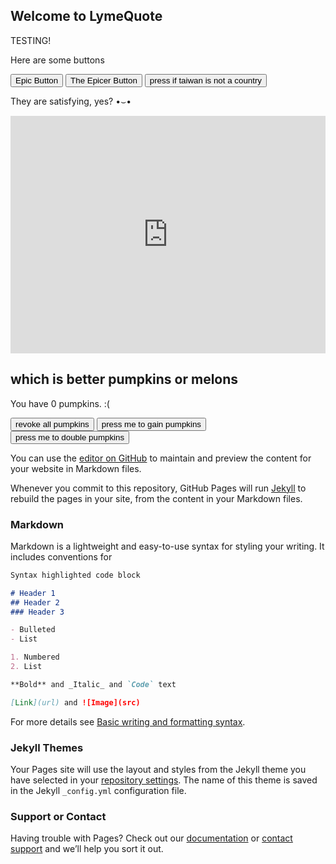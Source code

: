## Welcome to LymeQuote

<div>TESTING!</div>
<p>Here are some buttons</p>
<button type="button" onclick="alert('hello world')">Epic Button</button>
<button type="button" onclick="alert('pinged lmao')">The Epicer Button</button>
<button type="button" onclick="alert('+1000000 social credit points (>◡◔✿)')">press if taiwan is not a country</button>
<p>They are satisfying, yes? •⌣•</p>
<iframe src="https://open.spotify.com/embed/playlist/2WfC5KQcT1w9U1BwcZ2vis?utm_source=generator" width="100%" height="380" frameBorder="0" allowfullscreen="" allow="autoplay; clipboard-write; encrypted-media; fullscreen; picture-in-picture"></iframe>
<h2>which is better pumpkins or melons</h2>
<p id="pumpkin_counter">You have 0 pumpkins. :(</p>
<button type="button" onclick="setPumpkins(0)">revoke all pumpkins</button>
<button type="button" onclick="increasePumpkins(1)">press me to gain pumpkins</button>
<button type="button" onclick="multiplyPumpkins(2)">press me to double pumpkins</button>
<script>
var pumpkins = 0;
var happiness = ":";
function updatePumpkinHappiness() {
    happiness = ":";
    if (pumpkins == 0) {
        happiness = ":("
    }
    for (let i = 0; i < pumpkins; i++) {
        happiness = happiness + ")";
    }
    if (pumpkins == 69) {
        happiness = "ha";
    }
}
function updatePumpkinCounter() {
    if (pumpkins < 100000) {
        updatePumpkinHappiness();
    }
    pumpkinDirectObject = " pumpkins. ";
    if (pumpkins == 1) {
        pumpkinDirectObject = " pumpkin. ";
    }
    alert("You have " + pumpkins + pumpkinDirectObject + happiness);
    // document.getElementById("pumpkin_counter").innerHTML = "You have " + pumpkins + pumpkinDirectObject + happiness;
}
function setPumpkins(amount) {
    pumpkins = amount;
    updatePumpkinCounter();
}
function increasePumpkins(amount) {
    pumpkins += amount;
    updatePumpkinCounter();
}
function multiplyPumpkins(amount) {
    pumpkins *= amount;
    updatePumpkinCounter();
}
</script>

You can use the [editor on GitHub](https://github.com/aco4/LymeQuote/edit/gh-pages/index.md) to maintain and preview the content for your website in Markdown files.

Whenever you commit to this repository, GitHub Pages will run [Jekyll](https://jekyllrb.com/) to rebuild the pages in your site, from the content in your Markdown files.

### Markdown

Markdown is a lightweight and easy-to-use syntax for styling your writing. It includes conventions for

```markdown
Syntax highlighted code block

# Header 1
## Header 2
### Header 3

- Bulleted
- List

1. Numbered
2. List

**Bold** and _Italic_ and `Code` text

[Link](url) and ![Image](src)
```

For more details see [Basic writing and formatting syntax](https://docs.github.com/en/github/writing-on-github/getting-started-with-writing-and-formatting-on-github/basic-writing-and-formatting-syntax).

### Jekyll Themes

Your Pages site will use the layout and styles from the Jekyll theme you have selected in your [repository settings](https://github.com/aco4/LymeQuote/settings/pages). The name of this theme is saved in the Jekyll `_config.yml` configuration file.

### Support or Contact

Having trouble with Pages? Check out our [documentation](https://docs.github.com/categories/github-pages-basics/) or [contact support](https://support.github.com/contact) and we’ll help you sort it out.
